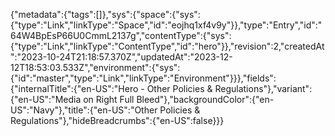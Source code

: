 {"metadata":{"tags":[]},"sys":{"space":{"sys":{"type":"Link","linkType":"Space","id":"eojhq1xf4v9y"}},"type":"Entry","id":"64W4BpEsP66U0CmmL2137g","contentType":{"sys":{"type":"Link","linkType":"ContentType","id":"hero"}},"revision":2,"createdAt":"2023-10-24T21:18:57.370Z","updatedAt":"2023-12-12T18:53:03.533Z","environment":{"sys":{"id":"master","type":"Link","linkType":"Environment"}}},"fields":{"internalTitle":{"en-US":"Hero - Other Policies & Regulations"},"variant":{"en-US":"Media on Right Full Bleed"},"backgroundColor":{"en-US":"Navy"},"title":{"en-US":"Other Policies & Regulations"},"hideBreadcrumbs":{"en-US":false}}}
